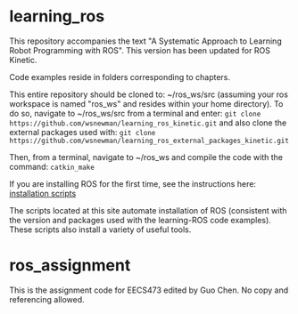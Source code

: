 
# learning_ros
This repository accompanies the text "A Systematic Approach to Learning Robot Programming with ROS".  This version has been updated for ROS Kinetic.

Code examples reside in folders corresponding to chapters.

This entire repository should be cloned to: ~/ros_ws/src (assuming your ros workspace is named "ros_ws" and resides within your home directory).  To do so, navigate to ~/ros_ws/src from a terminal and enter:
`git clone https://github.com/wsnewman/learning_ros_kinetic.git`
and also clone the external packages used with:
`git clone https://github.com/wsnewman/learning_ros_external_packages_kinetic.git`

Then, from a terminal, navigate to ~/ros_ws and compile the code with the command:
`catkin_make`

If you are installing ROS for the first time, see the instructions here:
[installation scripts](//github.com/wsnewman/learning_ros_setup_scripts)

The scripts located at this site automate installation of ROS (consistent with the version and packages used with the learning-ROS code examples).  These scripts also install a variety of useful tools.



# ros_assignment

This is the assignment code for EECS473 edited by Guo Chen.
No copy and referencing allowed.

